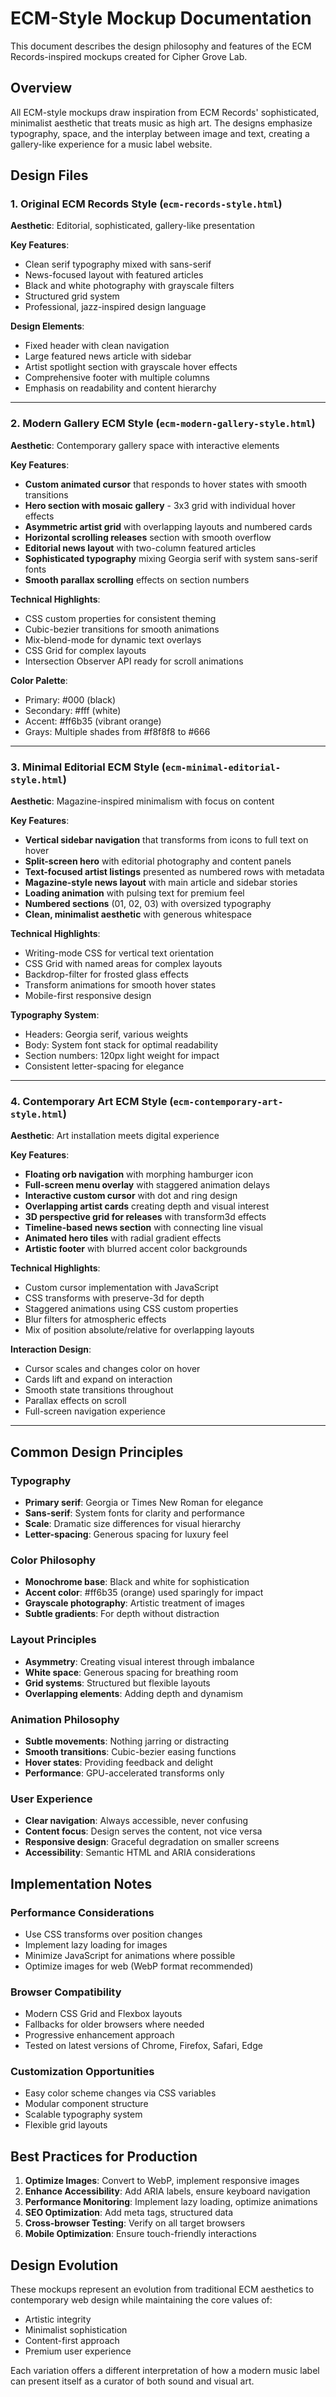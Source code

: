 # ECM-Style Mockup Documentation

This document describes the design philosophy and features of the ECM Records-inspired mockups created for Cipher Grove Lab.

## Overview

All ECM-style mockups draw inspiration from ECM Records' sophisticated, minimalist aesthetic that treats music as high art. The designs emphasize typography, space, and the interplay between image and text, creating a gallery-like experience for a music label website.

## Design Files

### 1. Original ECM Records Style (`ecm-records-style.html`)

**Aesthetic**: Editorial, sophisticated, gallery-like presentation

**Key Features**:
- Clean serif typography mixed with sans-serif
- News-focused layout with featured articles
- Black and white photography with grayscale filters
- Structured grid system
- Professional, jazz-inspired design language

**Design Elements**:
- Fixed header with clean navigation
- Large featured news article with sidebar
- Artist spotlight section with grayscale hover effects
- Comprehensive footer with multiple columns
- Emphasis on readability and content hierarchy

---

### 2. Modern Gallery ECM Style (`ecm-modern-gallery-style.html`)

**Aesthetic**: Contemporary gallery space with interactive elements

**Key Features**:
- **Custom animated cursor** that responds to hover states with smooth transitions
- **Hero section with mosaic gallery** - 3x3 grid with individual hover effects
- **Asymmetric artist grid** with overlapping layouts and numbered cards
- **Horizontal scrolling releases** section with smooth overflow
- **Editorial news layout** with two-column featured articles
- **Sophisticated typography** mixing Georgia serif with system sans-serif fonts
- **Smooth parallax scrolling** effects on section numbers

**Technical Highlights**:
- CSS custom properties for consistent theming
- Cubic-bezier transitions for smooth animations
- Mix-blend-mode for dynamic text overlays
- CSS Grid for complex layouts
- Intersection Observer API ready for scroll animations

**Color Palette**:
- Primary: #000 (black)
- Secondary: #fff (white)
- Accent: #ff6b35 (vibrant orange)
- Grays: Multiple shades from #f8f8f8 to #666

---

### 3. Minimal Editorial ECM Style (`ecm-minimal-editorial-style.html`)

**Aesthetic**: Magazine-inspired minimalism with focus on content

**Key Features**:
- **Vertical sidebar navigation** that transforms from icons to full text on hover
- **Split-screen hero** with editorial photography and content panels
- **Text-focused artist listings** presented as numbered rows with metadata
- **Magazine-style news layout** with main article and sidebar stories
- **Loading animation** with pulsing text for premium feel
- **Numbered sections** (01, 02, 03) with oversized typography
- **Clean, minimalist aesthetic** with generous whitespace

**Technical Highlights**:
- Writing-mode CSS for vertical text orientation
- CSS Grid with named areas for complex layouts
- Backdrop-filter for frosted glass effects
- Transform animations for smooth hover states
- Mobile-first responsive design

**Typography System**:
- Headers: Georgia serif, various weights
- Body: System font stack for optimal readability
- Section numbers: 120px light weight for impact
- Consistent letter-spacing for elegance

---

### 4. Contemporary Art ECM Style (`ecm-contemporary-art-style.html`)

**Aesthetic**: Art installation meets digital experience

**Key Features**:
- **Floating orb navigation** with morphing hamburger icon
- **Full-screen menu overlay** with staggered animation delays
- **Interactive custom cursor** with dot and ring design
- **Overlapping artist cards** creating depth and visual interest
- **3D perspective grid for releases** with transform3d effects
- **Timeline-based news section** with connecting line visual
- **Animated hero tiles** with radial gradient effects
- **Artistic footer** with blurred accent color backgrounds

**Technical Highlights**:
- Custom cursor implementation with JavaScript
- CSS transforms with preserve-3d for depth
- Staggered animations using CSS custom properties
- Blur filters for atmospheric effects
- Mix of position absolute/relative for overlapping layouts

**Interaction Design**:
- Cursor scales and changes color on hover
- Cards lift and expand on interaction
- Smooth state transitions throughout
- Parallax effects on scroll
- Full-screen navigation experience

---

## Common Design Principles

### Typography
- **Primary serif**: Georgia or Times New Roman for elegance
- **Sans-serif**: System fonts for clarity and performance
- **Scale**: Dramatic size differences for visual hierarchy
- **Letter-spacing**: Generous spacing for luxury feel

### Color Philosophy
- **Monochrome base**: Black and white for sophistication
- **Accent color**: #ff6b35 (orange) used sparingly for impact
- **Grayscale photography**: Artistic treatment of images
- **Subtle gradients**: For depth without distraction

### Layout Principles
- **Asymmetry**: Creating visual interest through imbalance
- **White space**: Generous spacing for breathing room
- **Grid systems**: Structured but flexible layouts
- **Overlapping elements**: Adding depth and dynamism

### Animation Philosophy
- **Subtle movements**: Nothing jarring or distracting
- **Smooth transitions**: Cubic-bezier easing functions
- **Hover states**: Providing feedback and delight
- **Performance**: GPU-accelerated transforms only

### User Experience
- **Clear navigation**: Always accessible, never confusing
- **Content focus**: Design serves the content, not vice versa
- **Responsive design**: Graceful degradation on smaller screens
- **Accessibility**: Semantic HTML and ARIA considerations

## Implementation Notes

### Performance Considerations
- Use CSS transforms over position changes
- Implement lazy loading for images
- Minimize JavaScript for animations where possible
- Optimize images for web (WebP format recommended)

### Browser Compatibility
- Modern CSS Grid and Flexbox layouts
- Fallbacks for older browsers where needed
- Progressive enhancement approach
- Tested on latest versions of Chrome, Firefox, Safari, Edge

### Customization Opportunities
- Easy color scheme changes via CSS variables
- Modular component structure
- Scalable typography system
- Flexible grid layouts

## Best Practices for Production

1. **Optimize Images**: Convert to WebP, implement responsive images
2. **Enhance Accessibility**: Add ARIA labels, ensure keyboard navigation
3. **Performance Monitoring**: Implement lazy loading, optimize animations
4. **SEO Optimization**: Add meta tags, structured data
5. **Cross-browser Testing**: Verify on all target browsers
6. **Mobile Optimization**: Ensure touch-friendly interactions

## Design Evolution

These mockups represent an evolution from traditional ECM aesthetics to contemporary web design while maintaining the core values of:
- Artistic integrity
- Minimalist sophistication  
- Content-first approach
- Premium user experience

Each variation offers a different interpretation of how a modern music label can present itself as a curator of both sound and visual art.